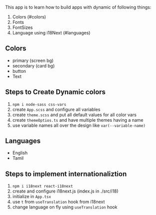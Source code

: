 This app is to learn how to build apps with dynamic of following things:

1. Colors (#colors)
2. Fonts
3. FontSizes
4. Language using i18Next (#languages)

## Colors

- primary (screen bg)
- secondary (card bg)
- button
- Text

## Steps to Create Dynamic colors

1. `npm i node-sass css-vars`
2. create `App.scss` and configure all variables
3. create `theme.scss` and put all default values for all color vars
4. create `themeOptios.ts` and have multiple themes having a name
5. use variable names all over the design like `var(--variable-name)`

## Languages

- English
- Tamil

## Steps to implement internationaliztion

1. `npm i i18next react-i18next`
2. create and configure i18next.js (index.js in ./src/i18)
3. initialize in `App.tsx`
4. use `t` from `useTranslation` hook from i18next
5. change language on fly using `useTranslation` hook
